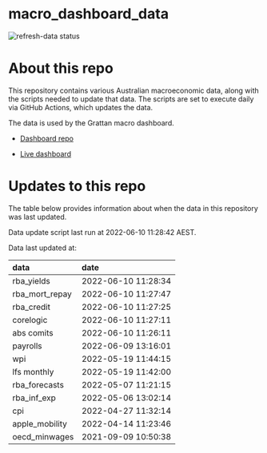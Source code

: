 
<!-- README.md is generated from README.Rmd. Please edit that file -->

# macro\_dashboard\_data

<!-- badges: start -->

![refresh-data
status](https://github.com/grattan/macro_dashboard_data/workflows/refresh-data/badge.svg)

<!-- badges: end -->

# About this repo

This repository contains various Australian macroeconomic data, along
with the scripts needed to update that data. The scripts are set to
execute daily via GitHub Actions, which updates the data.

The data is used by the Grattan macro dashboard.

  - [Dashboard repo](https://github.com/grattan/macrodashboard)

  - [Live dashboard](https://mattcowgill.shinyapps.io/macrodashboard/)

# Updates to this repo

The table below provides information about when the data in this
repository was last updated.

Data update script last run at 2022-06-10 11:28:42 AEST.

Data last updated at:

| data             | date                |
| :--------------- | :------------------ |
| rba\_yields      | 2022-06-10 11:28:34 |
| rba\_mort\_repay | 2022-06-10 11:27:47 |
| rba\_credit      | 2022-06-10 11:27:25 |
| corelogic        | 2022-06-10 11:27:11 |
| abs comits       | 2022-06-10 11:26:11 |
| payrolls         | 2022-06-09 13:16:01 |
| wpi              | 2022-05-19 11:44:15 |
| lfs monthly      | 2022-05-19 11:42:00 |
| rba\_forecasts   | 2022-05-07 11:21:15 |
| rba\_inf\_exp    | 2022-05-06 13:02:14 |
| cpi              | 2022-04-27 11:32:14 |
| apple\_mobility  | 2022-04-14 11:23:46 |
| oecd\_minwages   | 2021-09-09 10:50:38 |
